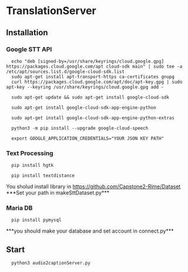 # TranslationServer
</hr>

## Installation

### Google STT API

```
  echo "deb [signed-by=/usr/share/keyrings/cloud.google.gpg] https://packages.cloud.google.com/apt cloud-sdk main" | sudo tee -a /etc/apt/sources.list.d/google-cloud-sdk.list 
  sudo apt-get install apt-transport-https ca-certificates gnupg
  curl https://packages.cloud.google.com/apt/doc/apt-key.gpg | sudo apt-key --keyring /usr/share/keyrings/cloud.google.gpg add -

  sudo apt-get update && sudo apt-get install google-cloud-sdk

  sudo apt-get install google-cloud-sdk-app-engine-python

  sudo apt-get install google-cloud-sdk-app-engine-python-extras

  python3 -m pip install --upgrade google-cloud-speech

  export GOOGLE_APPLICATION_CREDENTIALS="YOUR JSON KEY PATH"
```

### Text Processing

```
  pip install hgtk
```

```
  pip install textdistance
```
You sholud install library in https://github.com/Capstone2-Rime/Dataset<br>
\*\*\*Set your path in makeSttDataset.py\*\*\*


### Maria DB

```
  pip install pymysql
```

\*\*\*you should make your database and set account in connect.py\*\*\*
## Start

```
  python3 audio2captionServer.py
```
